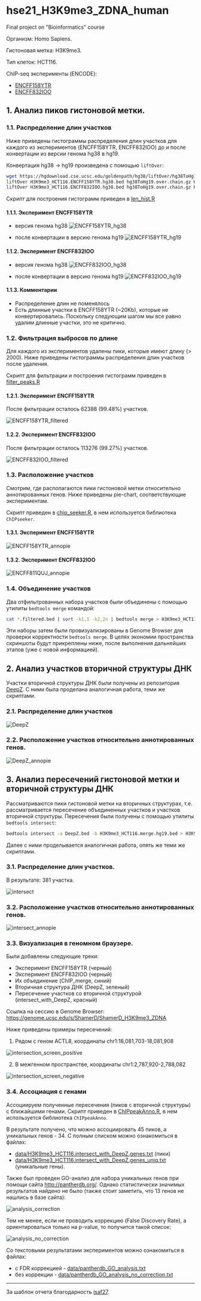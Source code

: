 # hse21_H3K9me3_ZDNA_human
Final project on "Bioinformatics" course

Организм: Homo Sapiens.

Гистоновая метка: H3K9me3.

Тип клеток: HCT116.

ChIP-seq эксперименты (ENCODE):
- [ENCFF158YTR](https://www.encodeproject.org/files/ENCFF158YTR/)
- [ENCFF832IOO](https://www.encodeproject.org/files/ENCFF832IOO/)

## 1. Анализ пиков гистоновой метки.

### 1.1. Распределение длин участков

Ниже приведены гистограммы распределения длин участков для каждого из экспериментов (ENCFF158YTR, ENCFF832IOO) до и после конвертации из версии генома hg38 в hg19.

Конвертация hg38 -> hg19 произведена с помощью `liftOver`:

```bash
wget https://hgdownload.cse.ucsc.edu/goldenpath/hg38/liftOver/hg38ToHg19.over.chain.gz
liftOver H3K9me3_HCT116.ENCFF158YTR.hg38.bed hg38ToHg19.over.chain.gz H3K9me3_HCT116.ENCFF158YTR.hg19.bed H3K9me3_HCT116.ENCFF158YTR.unmapped.bed
liftOver H3K9me3_HCT116.ENCFF832IOO.hg38.bed hg38ToHg19.over.chain.gz H3K9me3_HCT116.ENCFF832IOO.hg19.bed H3K9me3_HCT116.ENCFF832IOO.unmapped.bed
```

Скрипт для построения гистограмм приведен в [len_hist.R](./src/len_hist.R)

#### 1.1.1. Эксперимент ENCFF158YTR

- версия генома hg38
![ENCFF158YTR_hg38](./img/len_hist.H3K9me3_HCT116.ENCFF158YTR.hg38.png)

- после конвертации в версию генома hg19
![ENCFF158YTR_hg19](./img/len_hist.H3K9me3_HCT116.ENCFF158YTR.hg19.png)

#### 1.1.2. Эксперимент ENCFF832IOO

- версия генома hg38
![ENCFF832IOO_hg38](./img/len_hist.H3K9me3_HCT116.ENCFF832IOO.hg38.png)

- после конвертации в версию генома hg19
![ENCFF832IOO_hg19](./img/len_hist.H3K9me3_HCT116.ENCFF832IOO.hg19.png)

#### 1.1.3. Комментарии

- Распределение длин не поменялось
- Есть длинные участки в ENCFF158YTR (~20Kb), которые не конвертировались. Поскольку следующим шагом мы все равно удалим длинные участки, это не критично.

### 1.2. Фильтрация выбросов по длине

Для каждого из экспериментов удалены пики, которые имеют длину (> 2000). Ниже приведены гистограммы распределения длин участков после удаления.

Скрипт для фильтрации и построения гистограмм приведен в [filter_peaks.R](./src/filter_peaks.R)

#### 1.2.1. Эксперимент ENCFF158YTR

После фильтрации осталось 62388 (99.48%) участков.

![ENCFF158YTR_filtered](./img/filter_peaks.H3K9me3_HCT116.ENCFF158YTR.hg19.filtered.hist.png)

#### 1.2.2. Эксперимент ENCFF832IOO

После фильтрации осталось 113276 (99.27%) участков.

![ENCFF832IOO_filtered](./img/filter_peaks.H3K9me3_HCT116.ENCFF832IOO.hg19.filtered.hist.png)

### 1.3. Расположение участков

Смотрим, где располагаются пики гистоновой метки относительно аннотированных генов. Ниже приведены pie-chart, соответствующие экспериментам.

Скрипт приведен в [chip_seeker.R](./src/chip_seeker.R), в нем используется библиотека `ChIPseeker`.

#### 1.3.1. Эксперимент ENCFF158YTR

![ENCFF158YTR_annopie](./img/chip_seeker.H3K9me3_HCT116.ENCFF158YTR.hg19.filtered.plotAnnoPie.png)

#### 1.3.2. Эксперимент ENCFF832IOO

![ENCFF811QUJ_annopie](./img/chip_seeker.H3K9me3_HCT116.ENCFF832IOO.hg19.filtered.plotAnnoPie.png)

### 1.4. Объединение участков

Два отфильтрованных набора участков были объединены с помощью утилиты `bedtools merge` командой:

```bash
cat *.filtered.bed | sort -k1,1 -k2,2n | bedtools merge > H3K9me3_HCT116.merge.hg19.bed
```

Эти наборы затем были провизуализированы в Genome Browser для проверки корректности `bedtools merge`. В целях экономии пространства скриншоты будут прикреплены ниже, после выполнения дальнейших этапов (уже с новой информацией).

## 2. Анализ участков вторичной структуры ДНК

Участки вторичной структуры ДНК были получены из репозитория [DeepZ](https://github.com/Nazar1997/DeepZ). С ними была проделана аналогичная работа, теми же скриптами.

### 2.1. Распределение длин участков

![DeepZ](./img/len_hist.DeepZ.png)

### 2.2. Расположение участков относительно аннотированных генов.

![DeepZ_annopie](./img/chip_seeker.DeepZ.plotAnnoPie.png)

## 3. Анализ пересечений гистоновой метки и вторичной структуры ДНК

Рассматриваются пики гистоновой метки на вторичных структурах, т.е. рассматривается пересечение объединенных участков и участков вторичной структуры. Пересечения были получены с помощью утилиты `bedtools intersect`:

```bash
bedtools intersect -a DeepZ.bed -b H3K9me3_HCT116.merge.hg19.bed > H3K9me3_HCT116.intersect_with_DeepZ.bed
```

Далее с ними проделывается аналогичная работа, опять же теми же скриптами.

### 3.1. Распределение длин участков.

В результате: 381 участка.

![intersect](./img/len_hist.H3K9me3_HCT116.intersect_with_DeepZ.png)

### 3.2. Расположение участков относительно аннотированных генов.

![intersect_annopie](./img/chip_seeker.H3K9me3_HCT116.intersect_with_DeepZ.plotAnnoPie.png)

### 3.3. Визуализация в геномном браузере.

Были добавлены следующие треки:
- Эксперимент ENCFF158YTR (черный)
- Эксперимент ENCFF832IOO (черный)
- Их объединение (ChIP_merge, синий)
- Вторичная структура ДНК (DeepZ, зеленый)
- Пересечение участков со вторичной структурой (intersect_with_DeepZ, красный)

Ссылка на сессию в Genome Browser: https://genome.ucsc.edu/s/ShamerD/ShamerD_H3K9me3_ZDNA

Ниже приведены примеры пересечений:
1. Рядом с геном ACTL8, координаты chr1:18,081,703-18,081,908

![intersection_screen_positive](./img/intersection_screenshot_1.png)

2. В межгенном пространстве, координаты chr1:2,787,920-2,788,082

![intersection_screen_negative](./img/intersection_screenshot_2.png)

### 3.4. Ассоциация с генами

Ассоциируем полученные пересечения (пиков с вторичной структуры) с ближайшими генами. Скрипт приведен в [ChIPpeakAnno.R](./scr/ChIPpeakAnno.R), в нем используется библиотека `ChIPpeakAnno`.

В результате получено, что можно ассоциировать 45 пиков, а уникальных генов - 34. С полным списком можно ознакомиться в файлах:
- [data/H3K9me3_HCT116.intersect_with_DeepZ.genes.txt](./data/H3K9me3_HCT116.intersect_with_DeepZ.genes.txt) (пики)
- [data/H3K9me3_HCT116.intersect_with_DeepZ.genes_uniq.txt](./data/H3K9me3_HCT116.intersect_with_DeepZ.genes_uniq.txt) (уникальные гены).

Также был проведен GO-анализ для набора уникальных генов при помощи сайта http://pantherdb.org/. Однако статистически значимых результатов найдено не было (также стоит заметить, что 13 генов не нашлись в базе сайта):

![analysis_correction](./img/pantherdb_GO_analysis.png)

Тем не менее, если не проводить коррекцию (False Discovery Rate), а ориентироваться только на p-value, то получится такой список:

![analysis_no_correction](./img/pantherdb_GO_analysis_no_correction.png)

Cо текстовыми результатами экспериментов можно ознакомиться в файлах:
- с FDR коррекцией - [data/pantherdb_GO_analysis.txt](./data/pantherdb_GO_analysis.txt)
- без коррекции - [data/pantherdb_GO_analysis_no_correction.txt](./data/pantherdb_GO_analysis_no_correction.txt)

---

За шаблон отчета благодарность [isaf27](https://github.com/isaf27).
